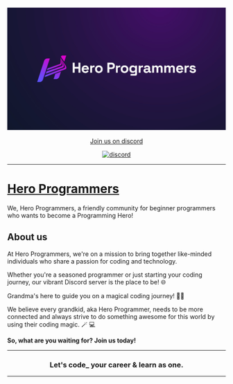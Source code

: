 <p align="center">
    <img src="./public/hero-programmers.jpg" alt="Hero Programmers" />
</p>

<div align="center">

[Join us on discord](https://discord.gg/hero-programmers-720365448809545742)

[![discord](https://img.shields.io/discord/720365448809545742?style=plastic&label=discord)](https://discord.gg/hero-programmers-720365448809545742)

</div>

---

# [Hero Programmers](https://hero-programmers.vercel.app)

We, Hero Programmers, a friendly community for beginner programmers who wants to become a Programming Hero!

## About us

At Hero Programmers, we're on a mission to bring together like-minded individuals who share a passion for coding and technology.

Whether you're a seasoned programmer or just starting your coding journey, our vibrant Discord server is the place to be! 🌐

Grandma's here to guide you on a magical coding journey! 🧙‍♀️

We believe every grandkid, aka Hero Programmer, needs to be more connected and always strive to do something awesome for this world by using their coding magic. 🪄 💻

**So, what are you waiting for? Join us today!**

---

<h3 align="center"> Let's code_ your career & learn as one.</h3>

---
